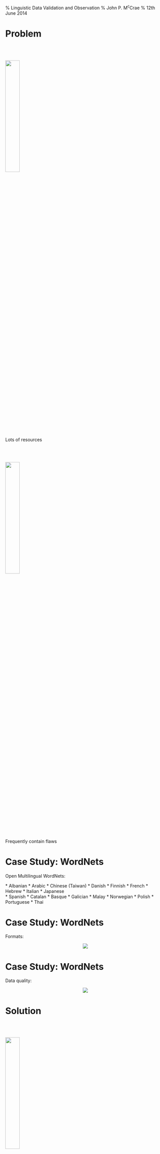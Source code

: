 % Linguistic Data Validation and Observation
% John P. M<sup>c</sup>Crae
% 12th June 2014

# Problem

<div class="leftcol">
<br/>
<br/>
  <p class="icon"><img src="icon_47466i.png" width="30%"/></p>
  <p class="icon">Lots of resources</p>
</div>
<div class="rightcol">
<br/>
<br/>
  <p class="icon"><img src="icon_44875i.png" width="30%"/></p>
  <p class="icon">Frequently contain flaws</p>
</div>

# Case Study: WordNets

Open Multilingual WordNets:

<div class="leftcol">
* Albanian
* Arabic
* Chinese (Taiwan)
* Danish
* Finnish
* French
* Hebrew
* Italian
* Japanese
</div>
<div class="rightcol">
* Spanish
* Catalan
* Basque
* Galician
* Malay
* Norwegian
* Polish
* Portuguese
* Thai

</div>

# Case Study: WordNets

Formats:

<div style="text-align:center;">
<img src="wn_formatsi.png" style="max-height:60%;"/>
</div>


# Case Study: WordNets

Data quality:

<div style="text-align:center;">
<img src="wn_errorsi.png" style="max-height:60%;"/>
</div>


# Solution

<div class="leftcol">
<br/>
<br/>
  <p class="icon"><img src="icon_40065i.png" width="30%"/></p>
  <p class="icon">Data certification</p>
</div>
<div class="rightcol">
<br/>
<br/>
  <p class="icon"><img src="icon_3683i.png" width="30%"/></p>
  <p class="icon">Metadata</p>
</div>

# Data certification

Requirements:

* Open data
* Single URL
* Standard format

# Zrtifi

<!--<br/>
<br/>
<h1>[Click for Demo](index.html)</h1>-->
<iframe src="index.html" width="100%" height="77%"></iframe>

# Backend

<div style="width:100%;text-align:center;">
<img src="Zrtifi Backend Flowi.png"/>
</div>

# Rules

* We don't store data
* New steps can be added via GitHub
* Linear, stream-based validation

# Data-sniffer

Inversion of control service

    class Sniffer {
       boolean isInFormat(String fileName, 
                          byte[] firstKilobyte);
       String chain();
    }

# Validators

* Single shell command
* Return JSON-LD

<pre>
{
    "@context": "http://...",
    "result": "success",
    "void:triples": 123456,
    "next" : "rdfunit"
}
</pre>

# Observatory

* Check dataset every 24 hours
* HTTP handshake (200 Accept)
* Check `Last-Modified`

# Metadata

<div class="leftcol" style="height:80%;width:100%;">
  <div style="padding: 20%;">
     Datahub.io
  </div>
  <div style="padding: 20%;">
     Metashare
  </div>
</div>
<div class="rightcol">
  <div style="padding: 20%;">
    CLARIN
  </div>
  <div style="padding: 20%;">
    LRE Map
  </div>
</div>

# Statistics

<div style="text-align:center;">
<img src="repo_sizesi.png" style="max-height:77%;"/>
</div>

# LingHub

* Define common metadata (DCAT + VoID)
* Bring everything 'under one roof'
* Find duplicates

# Zrtifi-LingHub
   
* Incorporate output from Zrtifi
* Triple counts
* Validation


# Better LLOD Cloud 

<div style="text-align:center;">
<img src="llod-cloud.currenti.png" style="max-height:77%;"/>
</div>

# Thanks

<br/>
<br/>
<h3><a href="http://jmccrae.github.io/zrtifi/colloquium_120614/slides.html">Slides on GitHub</a></h3>

<h3><img src="by-nc.png" width="100px;"/></h3>

<div style="font-size:30%;">
Heavy Load designed by Juan Pablo Bravo from the Noun Project<br/>
Floppy Disk designed by Julien Deveaux from the Noun Project<br/>
Warranty designed by Eugen Belyakoff from the Noun Project<br/>
Network designed by Ben Rex Furneaux from the Noun Project<br/>
</div>
